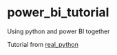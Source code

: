 # power_bi_tutorial
Using python and power BI together

Tutorial from [real_python](https://realpython.com/power-bi-python/)
